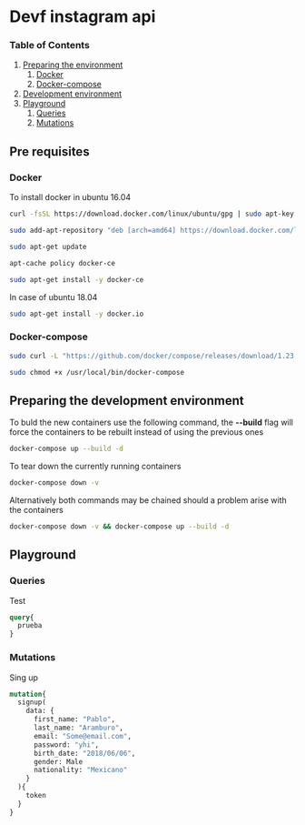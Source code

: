 # Devf instagram api

### Table of Contents
1. [Preparing the environment](#Pre-requisites)
    1. [Docker](#Docker)
    1. [Docker-compose](#Docker-compose)
2. [Development environment](#Preparing-the-development-environment)
3. [Playground](#Playground)
    1. [Queries](#Queries)
    2. [Mutations](#Mutations)

## Pre requisites
### Docker
To install docker in ubuntu 16.04
```bash
curl -fsSL https://download.docker.com/linux/ubuntu/gpg | sudo apt-key add -

sudo add-apt-repository "deb [arch=amd64] https://download.docker.com/linux/ubuntu $(lsb_release -cs) stable"

sudo apt-get update

apt-cache policy docker-ce

sudo apt-get install -y docker-ce
```

In case of ubuntu 18.04
```bash
sudo apt-get install -y docker.io
```

### Docker-compose
```bash
sudo curl -L "https://github.com/docker/compose/releases/download/1.23.1/docker-compose-$(uname -s)-$(uname -m)" -o /usr/local/bin/docker-compose

sudo chmod +x /usr/local/bin/docker-compose
```

## Preparing the development environment
To buld the new containers use the following command, the **--build** flag will force the containers to be rebuilt instead of using the previous ones
```bash
docker-compose up --build -d
```

To tear down the currently running containers
```bash
docker-compose down -v
```

Alternatively both commands may be chained should a problem arise with the containers
```bash
docker-compose down -v && docker-compose up --build -d
```

## Playground
### Queries

Test
```graphql
query{
  prueba
}
```

### Mutations

Sing up
```graphql
mutation{
  signup(
    data: {
      first_name: "Pablo",
      last_name: "Aramburo",
      email: "Some@email.com",
      password: "yhi",
      birth_date: "2018/06/06",
      gender: Male
      nationality: "Mexicano"
    }
  ){
    token
  }
}
```